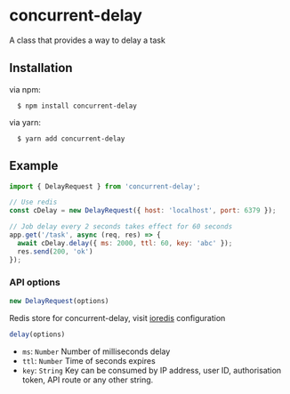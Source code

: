 concurrent-delay
=============

A class that provides a way to delay a task

Installation
------------
  via npm:

      $ npm install concurrent-delay

  via yarn:

      $ yarn add concurrent-delay

Example
----------------
``` js
import { DelayRequest } from 'concurrent-delay';

// Use redis
const cDelay = new DelayRequest({ host: 'localhost', port: 6379 });

// Job delay every 2 seconds takes effect for 60 seconds
app.get('/task', async (req, res) => {
  await cDelay.delay({ ms: 2000, ttl: 60, key: 'abc' });
  res.send(200, 'ok')
});

```

### API options

``` js
new DelayRequest(options)
```
 
Redis store for concurrent-delay, visit [ioredis](https://github.com/luin/ioredis) configuration

``` js
delay(options)
```
 - `ms`: `Number` Number of milliseconds delay
 - `ttl`: `Number` Time of seconds expires
 - `key`: `String` Key can be consumed by IP address, user ID, authorisation token, API route or any other string.
